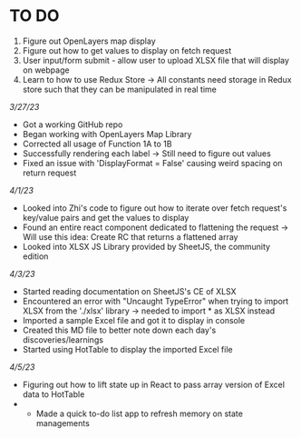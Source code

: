 # TO DO
1. Figure out OpenLayers map display
2. Figure out how to get values to display on fetch request
3. User input/form submit - allow user to upload XLSX file that will display on webpage
4. Learn to how to use Redux Store -> All constants need storage in Redux store such that they can be manipulated in real time


*3/27/23*
- Got a working GitHub repo
- Began working with OpenLayers Map Library
- Corrected all usage of Function 1A to 1B
- Successfully rendering each label -> Still need to figure out values
- Fixed an issue with 'DisplayFormat = False' causing weird spacing on return request

*4/1/23*
- Looked into Zhi's code to figure out how to iterate over fetch request's key/value pairs and get the values to display
- Found an entire react component dedicated to flattening the request -> Will use this idea: Create RC that returns a flattened array
- Looked into XLSX JS Library provided by SheetJS, the community edition

*4/3/23*
- Started reading documentation on SheetJS's CE of XLSX
- Encountered an error with "Uncaught TypeError" when trying to import XLSX from the './xlsx' library -> needed to import * as XLSX instead
- Imported a sample Excel file and got it to display in console
- Created this MD file to better note down each day's discoveries/learnings
- Started using HotTable to display the imported Excel file

*4/5/23*
- Figuring out how to lift state up in React to pass array version of Excel data to HotTable
- - Made a quick to-do list app to refresh memory on state managements